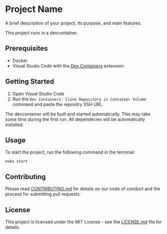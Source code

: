 # Project Name
A brief description of your project, its purpose, and main features.

This project runs in a devcontainer.

## Prerequisites
- Docker
- Visual Studio Code with the [Dev Containers](https://marketplace.visualstudio.com/items?itemName=ms-vscode-remote.remote-containers) extension

## Getting Started
1. Open Visual Studio Code
2. Run the `Dev Containers: Clone Repository in Container Volume` command and paste the repositry SSH URL.

The devcontainer will be built and started automatically. This may take some time during the first run. All dependecies will be automatically installed.

## Usage
To start the project, run the following command in the terminal:

```
make start
```

## Contributing
Please read [CONTRIBUTING.md](./CONTRIBUTING.md) for details on our code of conduct and the process for submitting pull requests.

## License
This project is licensed under the MIT License - see the [LICENSE.md](./LICENSE.md) file for details.
